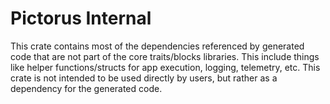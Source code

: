 # Pictorus Internal

This crate contains most of the dependencies referenced by generated code that are not part of the core traits/blocks libraries. This include things like helper functions/structs for app execution, logging, telemetry, etc. This crate is not intended to be used directly by users, but rather as a dependency for the generated code.
